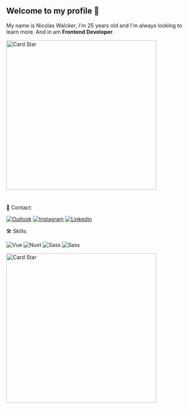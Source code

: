 <h2><strong>Welcome to my profile 👋</strong></h2>

<p align="left"> 
  My name is Nicolas Walcker, I'm 25 years old and I'm always looking to learn more.</strong> And in am <strong> Frontend Developer</strong>.
</p>

<img src="https://em.wattpad.com/5b5bca2509b172ea7e02713f3bdc4df680f6a7b5/68747470733a2f2f73332e616d617a6f6e6177732e636f6d2f776174747061642d6d656469612d736572766963652f53746f7279496d6167652f75645f514a412d764a73546e43413d3d2d3238313933303439342e313436343463656530623332376130353931373233323431393231392e676966" alt="Card Star" align="center" width="400px" min-width="300px">

#

<p align="left">
  📩 Contact:
</p>
<p align="left">
  <a href="mailto:walcker_@outlook.com">
  <img src="https://img.shields.io/badge/-Outlook-blue?style=for-the-badge&labelColor=blue&logo=microsoft-outlook&logoColor=white&link=walcker_@outlook.com" alt="Outlook"/></a>

  <a href="https://www.instagram.com/nicaaaaoo">
  <img src="https://img.shields.io/badge/-Instagram-DF0174?style=for-the-badge&labelColor=DF0174&logo=instagram&logoColor=white&link=https://www.instagram.com/nicaaaaoo" alt="Instagram"/></a>

  <a href="https://www.linkedin.com/in/nicolas-walcker/">
  <img src="https://img.shields.io/badge/-Linkedin-0A66C2?style=for-the-badge&labelColor=0A66C2&logo=Linkedin&logoColor=white&link=https://www.instagram.com/nicaaaaoo" alt="Linkedin"/></a>
</p>

<p align="left">
  🛠️ Skills:
</p>
<p align="left">
  <a>
    <img src="https://img.shields.io/badge/Vue.js-2f3640?style=for-the-badge&labelColor=000&logo=vue.js&logoColor=8ED4B5" alt="Vue"/>
  </a>
  <a>
    <img src="https://img.shields.io/badge/Nuxt.js-2f3640?style=for-the-badge&labelColor=8ED4B5&logo=nuxt.js&logoColor=000" alt="Nuxt"/>
  </a>
   <a>
    <img src="https://img.shields.io/badge/Sass-2f3640?style=for-the-badge&labelColor=0170BA&logo=sass&logoColor=white" alt="Sass"/>
  </a>
  <a>
    <img src="https://img.shields.io/badge/TypeScript-2f3640?style=for-the-badge&labelColor=3178C6&logo=typescript&logoColor=white" alt="Sass"/>
  </a>
</p>

<a href="https://github.com/nicolaswalcker"><img src="https://github-readme-stats.vercel.app/api/top-langs/?username=nicolaswalcker&hide=html&layout=compact&theme=onedark" alt="Card Star" align="center" width="400px" min-width="300px"></a>
